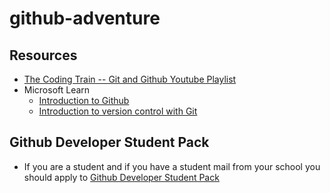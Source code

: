 # github-adventure
## Resources
- [The Coding Train -- Git and Github Youtube Playlist](https://www.youtube.com/watch?v=BCQHnlnPusY&list=PLozRqGzj97d02YjR5JVqDwN2K0cAiT7VK)
- Microsoft Learn
  - [Introduction to Github](https://docs.microsoft.com/en-us/learn/modules/introduction-to-github/)
  - [Introduction to version control with Git](https://docs.microsoft.com/en-us/learn/paths/intro-to-vc-git/)
## Github Developer Student Pack
* If you are a student and if you have a student mail from your school you should apply to [Github Developer Student Pack](https://education.github.com/pack)
